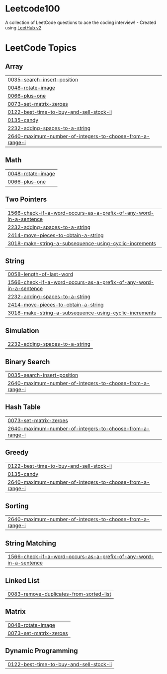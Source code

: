 # Leetcode100
A collection of LeetCode questions to ace the coding interview! - Created using [LeetHub v2](https://github.com/arunbhardwaj/LeetHub-2.0)

<!---LeetCode Topics Start-->
# LeetCode Topics
## Array
|  |
| ------- |
| [0035-search-insert-position](https://github.com/UdhayanS/Leetcode100/tree/master/0035-search-insert-position) |
| [0048-rotate-image](https://github.com/UdhayanS/Leetcode100/tree/master/0048-rotate-image) |
| [0066-plus-one](https://github.com/UdhayanS/Leetcode100/tree/master/0066-plus-one) |
| [0073-set-matrix-zeroes](https://github.com/UdhayanS/Leetcode100/tree/master/0073-set-matrix-zeroes) |
| [0122-best-time-to-buy-and-sell-stock-ii](https://github.com/UdhayanS/Leetcode100/tree/master/0122-best-time-to-buy-and-sell-stock-ii) |
| [0135-candy](https://github.com/UdhayanS/Leetcode100/tree/master/0135-candy) |
| [2232-adding-spaces-to-a-string](https://github.com/UdhayanS/Leetcode100/tree/master/2232-adding-spaces-to-a-string) |
| [2640-maximum-number-of-integers-to-choose-from-a-range-i](https://github.com/UdhayanS/Leetcode100/tree/master/2640-maximum-number-of-integers-to-choose-from-a-range-i) |
## Math
|  |
| ------- |
| [0048-rotate-image](https://github.com/UdhayanS/Leetcode100/tree/master/0048-rotate-image) |
| [0066-plus-one](https://github.com/UdhayanS/Leetcode100/tree/master/0066-plus-one) |
## Two Pointers
|  |
| ------- |
| [1566-check-if-a-word-occurs-as-a-prefix-of-any-word-in-a-sentence](https://github.com/UdhayanS/Leetcode100/tree/master/1566-check-if-a-word-occurs-as-a-prefix-of-any-word-in-a-sentence) |
| [2232-adding-spaces-to-a-string](https://github.com/UdhayanS/Leetcode100/tree/master/2232-adding-spaces-to-a-string) |
| [2414-move-pieces-to-obtain-a-string](https://github.com/UdhayanS/Leetcode100/tree/master/2414-move-pieces-to-obtain-a-string) |
| [3018-make-string-a-subsequence-using-cyclic-increments](https://github.com/UdhayanS/Leetcode100/tree/master/3018-make-string-a-subsequence-using-cyclic-increments) |
## String
|  |
| ------- |
| [0058-length-of-last-word](https://github.com/UdhayanS/Leetcode100/tree/master/0058-length-of-last-word) |
| [1566-check-if-a-word-occurs-as-a-prefix-of-any-word-in-a-sentence](https://github.com/UdhayanS/Leetcode100/tree/master/1566-check-if-a-word-occurs-as-a-prefix-of-any-word-in-a-sentence) |
| [2232-adding-spaces-to-a-string](https://github.com/UdhayanS/Leetcode100/tree/master/2232-adding-spaces-to-a-string) |
| [2414-move-pieces-to-obtain-a-string](https://github.com/UdhayanS/Leetcode100/tree/master/2414-move-pieces-to-obtain-a-string) |
| [3018-make-string-a-subsequence-using-cyclic-increments](https://github.com/UdhayanS/Leetcode100/tree/master/3018-make-string-a-subsequence-using-cyclic-increments) |
## Simulation
|  |
| ------- |
| [2232-adding-spaces-to-a-string](https://github.com/UdhayanS/Leetcode100/tree/master/2232-adding-spaces-to-a-string) |
## Binary Search
|  |
| ------- |
| [0035-search-insert-position](https://github.com/UdhayanS/Leetcode100/tree/master/0035-search-insert-position) |
| [2640-maximum-number-of-integers-to-choose-from-a-range-i](https://github.com/UdhayanS/Leetcode100/tree/master/2640-maximum-number-of-integers-to-choose-from-a-range-i) |
## Hash Table
|  |
| ------- |
| [0073-set-matrix-zeroes](https://github.com/UdhayanS/Leetcode100/tree/master/0073-set-matrix-zeroes) |
| [2640-maximum-number-of-integers-to-choose-from-a-range-i](https://github.com/UdhayanS/Leetcode100/tree/master/2640-maximum-number-of-integers-to-choose-from-a-range-i) |
## Greedy
|  |
| ------- |
| [0122-best-time-to-buy-and-sell-stock-ii](https://github.com/UdhayanS/Leetcode100/tree/master/0122-best-time-to-buy-and-sell-stock-ii) |
| [0135-candy](https://github.com/UdhayanS/Leetcode100/tree/master/0135-candy) |
| [2640-maximum-number-of-integers-to-choose-from-a-range-i](https://github.com/UdhayanS/Leetcode100/tree/master/2640-maximum-number-of-integers-to-choose-from-a-range-i) |
## Sorting
|  |
| ------- |
| [2640-maximum-number-of-integers-to-choose-from-a-range-i](https://github.com/UdhayanS/Leetcode100/tree/master/2640-maximum-number-of-integers-to-choose-from-a-range-i) |
## String Matching
|  |
| ------- |
| [1566-check-if-a-word-occurs-as-a-prefix-of-any-word-in-a-sentence](https://github.com/UdhayanS/Leetcode100/tree/master/1566-check-if-a-word-occurs-as-a-prefix-of-any-word-in-a-sentence) |
## Linked List
|  |
| ------- |
| [0083-remove-duplicates-from-sorted-list](https://github.com/UdhayanS/Leetcode100/tree/master/0083-remove-duplicates-from-sorted-list) |
## Matrix
|  |
| ------- |
| [0048-rotate-image](https://github.com/UdhayanS/Leetcode100/tree/master/0048-rotate-image) |
| [0073-set-matrix-zeroes](https://github.com/UdhayanS/Leetcode100/tree/master/0073-set-matrix-zeroes) |
## Dynamic Programming
|  |
| ------- |
| [0122-best-time-to-buy-and-sell-stock-ii](https://github.com/UdhayanS/Leetcode100/tree/master/0122-best-time-to-buy-and-sell-stock-ii) |
<!---LeetCode Topics End-->
